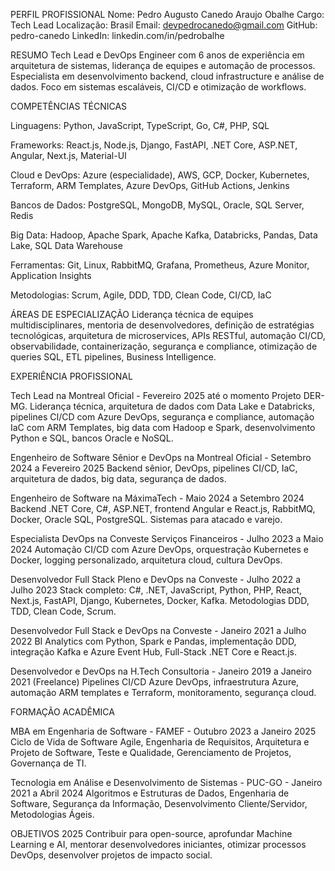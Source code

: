 PERFIL PROFISSIONAL
Nome: Pedro Augusto Canedo Araujo Obalhe
Cargo: Tech Lead
Localização: Brasil
Email: devpedrocanedo@gmail.com
GitHub: pedro-canedo
LinkedIn: linkedin.com/in/pedrobalhe

RESUMO
Tech Lead e DevOps Engineer com 6 anos de experiência em arquitetura de sistemas, liderança de equipes e automação de processos. Especialista em desenvolvimento backend, cloud infrastructure e análise de dados. Foco em sistemas escaláveis, CI/CD e otimização de workflows.

COMPETÊNCIAS TÉCNICAS

Linguagens: Python, JavaScript, TypeScript, Go, C#, PHP, SQL

Frameworks: React.js, Node.js, Django, FastAPI, .NET Core, ASP.NET, Angular, Next.js, Material-UI

Cloud e DevOps: Azure (especialidade), AWS, GCP, Docker, Kubernetes, Terraform, ARM Templates, Azure DevOps, GitHub Actions, Jenkins

Bancos de Dados: PostgreSQL, MongoDB, MySQL, Oracle, SQL Server, Redis

Big Data: Hadoop, Apache Spark, Apache Kafka, Databricks, Pandas, Data Lake, SQL Data Warehouse

Ferramentas: Git, Linux, RabbitMQ, Grafana, Prometheus, Azure Monitor, Application Insights

Metodologias: Scrum, Agile, DDD, TDD, Clean Code, CI/CD, IaC

ÁREAS DE ESPECIALIZAÇÃO
Liderança técnica de equipes multidisciplinares, mentoria de desenvolvedores, definição de estratégias tecnológicas, arquitetura de microservices, APIs RESTful, automação CI/CD, observabilidade, containerização, segurança e compliance, otimização de queries SQL, ETL pipelines, Business Intelligence.

EXPERIÊNCIA PROFISSIONAL

Tech Lead na Montreal Oficial - Fevereiro 2025 até o momento
Projeto DER-MG. Liderança técnica, arquitetura de dados com Data Lake e Databricks, pipelines CI/CD com Azure DevOps, segurança e compliance, automação IaC com ARM Templates, big data com Hadoop e Spark, desenvolvimento Python e SQL, bancos Oracle e NoSQL.

Engenheiro de Software Sênior e DevOps na Montreal Oficial - Setembro 2024 a Fevereiro 2025
Backend sênior, DevOps, pipelines CI/CD, IaC, arquitetura de dados, big data, segurança de dados.

Engenheiro de Software na MáximaTech - Maio 2024 a Setembro 2024
Backend .NET Core, C#, ASP.NET, frontend Angular e React.js, RabbitMQ, Docker, Oracle SQL, PostgreSQL. Sistemas para atacado e varejo.

Especialista DevOps na Conveste Serviços Financeiros - Julho 2023 a Maio 2024
Automação CI/CD com Azure DevOps, orquestração Kubernetes e Docker, logging personalizado, arquitetura cloud, cultura DevOps.

Desenvolvedor Full Stack Pleno e DevOps na Conveste - Julho 2022 a Julho 2023
Stack completo: C#, .NET, JavaScript, Python, PHP, React, Next.js, FastAPI, Django, Kubernetes, Docker, Kafka. Metodologias DDD, TDD, Clean Code, Scrum.

Desenvolvedor Full Stack e DevOps na Conveste - Janeiro 2021 a Julho 2022
BI Analytics com Python, Spark e Pandas, implementação DDD, integração Kafka e Azure Event Hub, Full-Stack .NET Core e React.js.

Desenvolvedor e DevOps na H.Tech Consultoria - Janeiro 2019 a Janeiro 2021 (Freelance)
Pipelines CI/CD Azure DevOps, infraestrutura Azure, automação ARM templates e Terraform, monitoramento, segurança cloud.

FORMAÇÃO ACADÊMICA

MBA em Engenharia de Software - FAMEF - Outubro 2023 a Janeiro 2025
Ciclo de Vida de Software Agile, Engenharia de Requisitos, Arquitetura e Projeto de Software, Teste e Qualidade, Gerenciamento de Projetos, Governança de TI.

Tecnologia em Análise e Desenvolvimento de Sistemas - PUC-GO - Janeiro 2021 a Abril 2024
Algoritmos e Estruturas de Dados, Engenharia de Software, Segurança da Informação, Desenvolvimento Cliente/Servidor, Metodologias Ágeis.

OBJETIVOS 2025
Contribuir para open-source, aprofundar Machine Learning e AI, mentorar desenvolvedores iniciantes, otimizar processos DevOps, desenvolver projetos de impacto social.
